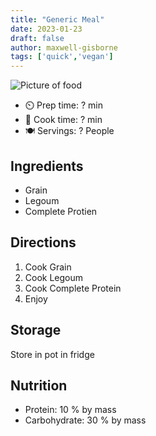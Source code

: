 ```yaml
---
title: "Generic Meal"
date: 2023-01-23
draft: false
author: maxwell-gisborne
tags: ['quick','vegan']
---
```


![Picture of food](/pix/generic_food.jpg)

- ⏲️ Prep time: ? min
- 🍳 Cook time: ? min
- 🍽️ Servings: ? People

 
## Ingredients

- Grain
- Legoum
- Complete Protien

## Directions
1. Cook Grain
2. Cook Legoum
3. Cook Complete Protein
4. Enjoy

## Storage
Store in pot in fridge

## Nutrition
- Protein:  10 % by mass
- Carbohydrate: 30 % by mass


